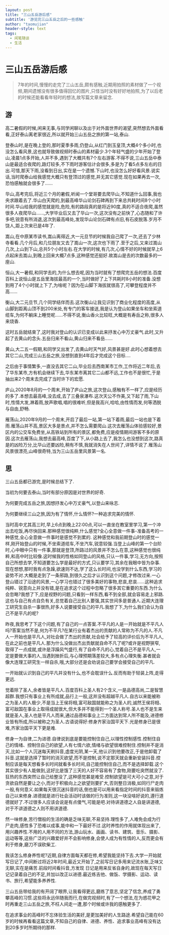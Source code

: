```yaml
---
layout: post
title: "三山五岳游后感"
subtitle: '游览完三山五岳之后的一些感触'
author: "taomujian"
header-style: text
tags:
  - 闲笔随谈
  - 生活
---
```





# 三山五岳游后感

> 7年的时间,慢慢的走完了三山五岳,颇有感触,近期用拍照的素材做了一个视频,期间遗憾没有很多值得回忆的图片,只怪当时没有好好地拍照,为了以后老的时候还能看看年轻时的想法,故写篇文章来留念.


## 游


高二暑假的时候,闲来无事,与同学闲聊以及出于对外面世界的渴望,突然想去外面看看,正好泰山离老家很近,所以就开始三山五岳之旅的第一站,泰山.

登泰山时,是在晚上登的,那时夏季多雨,仍登山,从红门到玉皇顶,大概4个多小时,也没怎么看风景,这也就导致做视频时泰山的素材最少.3个年轻气盛的少年开始了登山,凌晨1点多开始,人并不多,遇到了大概共有7个左右游客.不得不说,三山五岳中泰山是最适合夜爬的,路灯较多,不下雨时游客估计会很多,多是为了看5点多左右的日出.可惜,那天下雨,没看到日出,实在是一个遗憾.下山时,也没怎么好好看风景.说实话,当时爬泰山给我感觉大概只有登顶过的感觉,并无其它感觉.现在如果再去一次,恐怕感触就会很多了......

华山,高考完后,将近三个月的暑假,听闻一个堂哥要去爬华山,不知道什么回事,我也央求跟着去了.华山白天爬的,到最高峰华山论剑石碑再到下来总共耗时间8个小时时间.华山给我的感觉就是险,危险,有的路段真的是将近90度,真的不适合夜爬,虽然很多人夜爬华山......,大学毕业后又去了华山一次,这次没有之前快了,心态随和了许多吧,锐意有所消退,这次到最高峰处,发现华山论剑石碑有点旧,有石皮脱落.岁月不饶人,距上次来已是4年了.

嵩山,在中原某市读书,嵩山离得近,大一元旦节的时候我自己爬了一次,还去了少林寺看看.几个月后,和几位朋友又去了嵩山一次,这次也下雨了.至于之后,又来过嵩山几次,上山到下山,总共5个小时左右.在大学的时候,有几次,心情不好的时候就早上6点起床去嵩山,到晚上回来大概7点多,这种感觉还挺好.故嵩山是去的次数最多的一座山.

恒山,大一暑假,和同学去的,为什么想去呢,因为当时就有了想爬完五岳的想法.百度百科上说恒山是五岳里海拔最高的一个,当时做好了上下共耗时8小时的准备.没想到用了4个小时就上下了,为啥呢？因为在山脚下海拔就很高了,可攀登程度并不高......

衡山,大二元旦节,几个同学结伴而去.这次衡山让我见识到了商业化程度的高度,从山脚到距离山顶不到200米处,有专门的客车接送,我是认为登山如果坐车和坐索道缆车,为何不躺床上睡觉呢......不得不说,衡山香火比较旺,大概是有寿岳之称,很多人来烧香.

这时五岳就结束了,这时我对登山的认识已变成以此来抒发心中万丈豪气.此时,又升起了去黄山的念头.五岳归来不看山,黄山归来不看岳......

黄山,大二五一假期,和同学又出发了,去黄山时天气好,风景甚是好.此时心想着想去其它二山,完成三山五岳之旅,没想到直到4年后才完成这个目标....

之后由于事情繁多,一直没去其它二山,毕业后去西南某市工作,工作将近二年后,去了华东某市,方有机会继续下去,华东某市离其它二山都不远,工作也不是很忙,于是抽出来2个周末去完成了当时许下的宏愿.

庐山,2020年8月的一个周末,开始了庐山之旅,这次登山,感触有不一样了,应是经历的多了.本想去最高峰,没去成,去了三叠泉瀑布.这次天公不作美,又下起了雨,下山时,性情大发,淋着雨,放声歌唱,唱的很难听,但是我高兴,哈哈,由性情而发,何等洒脱与自由,舒畅.

雁荡山,2020年9月的一个周末,开启了最后一站,第一站下着雨,最后一站也是下着雨.雁荡山并不高,景区大多是景点,并不怎么需要爬山.这次去雁荡山体验感较好,景区内的公交车免费坐,从高铁站到所有的景区,都免费,应是疫情期间游客不多的原因.这次去雁荡山,我想去最高峰,百度了下,从小路上去了,我怎么也没想到这次,路真是的凶险万分,比华山还要凶险,稍有不慎,我就消失在人世间了,详情不说了.雁荡山风景很漂亮,山峰很奇特,当为三山五岳里风景第一名.


## 思

三山五岳都已游完,是时候总结下了.

当初为何要去泰山,当时有部分原因是对世界的好奇.

为何要完成五岳之旅,因想抒发心中万丈豪气,以登山来咏志.

为何要继续三山之旅,因为有了情怀,什么情怀?一种追求完美的情怀.

当时高中尤其高三时,早上6点到晚上22:00点,可以一直坐在教室里学习,第一个冲出去吃饭,再尽快回来.那种感觉很纯粹,什么感觉?全心全意做一件事-准备高考的一种感觉,全心全意做一件事时是感觉不到累的.
这种感觉和我前期登山时的感觉一样,刚开始登山的时候,不坐索道缆车,不坐汽车,锐意较强.当登上山峰的第一个台阶时,心中眼中只有一件事,那就是登顶,所路过的风景并不怎么在意,这种感觉也很纯粹,和高中时比较像.这时候我的性格如同登山的风格,只认一件事,学习,无方向,按照自己所想去学,不知道要怎么学是最好的方式,只认要学习,其余在我眼中皆为杂事.现在想想,那时我有点急躁,欲速则不达,学了这么长时间,也没学到什么东西,学习的姿势不对.大概是走到了一条邪路,到很久之后才认识到这个问题,才修改过来.一心登山错过了沿途的风景,一心学习也错过了很多美好的事物,悲哀,悲哀......这种追求纯粹、锐意向上并没有错,是在追求这个过程中忽略了很多其它重要的东西.为什么会忽略?我想了下,应是视野的问题,只看到一样东西,看不到全部,就会容易走上邪路.这也与自己有点自负有关,总觉着自己比别人要强,其实世间多是普通人.近期大连理工研究生自杀一事很热,好多人说要接受自己的平凡.我想了下,为什么我们会认为自己不是平凡的呢?

昨夜,我思考了下这个问题,有了自己的一点答案.不平凡的人是一开始就是不平凡人吗?答案当然不是,何为不平凡?在某行业有着杰出的贡献的人常称为不凡的人.不凡人一开始也是平凡人,对社会做了杰出的贡献,社会给予了较高的评价后为不平凡人,在此之前也是平凡人.那为什么没做出杰出贡献就自命不凡了呢?或许是视野狭窄,取得了一点成就,或许是浮躁风气盛行,有了自命不凡的心,觉着自己不是平凡人,一定是要做大事的人,当遇到挫折后,与心理预期落差较大,多有点心理失衡.甚者就会像大连理工研究生一样自杀,哦,大部分还是会劝说自己要学会接受自己的平凡.

一开始就认识到自己的平凡并没有什么,也不会耽误什么.反而有助于轻装上阵,走得更远.

觉着除了圣人,余者皆是平凡人.百度百科上圣人有2个含义,一是品德高尚,二是智慧超群.我想只有事业上有所成就,品行上一般,这并没有超越平凡人.自古以来能被称之为圣人的人极少,不是当上王侯将相,富可敌国就能称之为圣人的,诚然王侯将相、富可敌国在事业上取得成就很大,但大多并不能得到一个圣人称号.圣人也不是生来就是圣人,圣人也是平凡人而来,通过品德和事业上二方面达到常人所不能及,进德修业皆有所成,所以被称之为圣人.古语说得好:修身齐家治国平天下.光是修身已是很难,齐家治国平天下更是难.

修身一为自律,二为进德.自律说到底是要能控制住自己,以理性控制感性.控制住自己的情绪、控制住自己的欲望,人有七情六欲,情绪与欲望很难控制住.控制并不是消灭,比如一个人沉迷每天刷抖音,虚度光阴,某一天,他认识到他要改正,于是他卸载了抖音.这就是选择了暂时的消灭欲望,而不是控制,说不定那天就会重新安装抖音.控制应该是每天想看多长时间就看多长时间,自己能控制住自己,而不是选择卸载.这个其实很少有人能做到,这好比是饿了三天的人好不容易有了食物,刚要吃突然就没了.狂热的东西突然让自己给整没了,这种感觉甚是难受.控制欲望是可大可小之意,对于贪欲自然是要让之小,而对于积极向上之欲望则要扩大,否则整日消极,如同行尸走肉一般,有何意义.如果每天很沉迷抖音的话,倒也是可以用来看指定时间的抖音来锻炼自己以来修身.进德就是进行社会活动时该做的行为准则,这一块没啥好说的,遵行道德就好了.不过很多人应该会说是有点傻气,可能是吧.对待讲道德之人自是讲道德,对于不讲道德之人则不用讲道德.

然一味修身,苦行僧般的生活的确是乏味无聊,不易坚持.理性多了,人难免会成为行尸走肉,感性多了恐难以成事,能中和一下最好不过.这时养性的作用就体现出来了,用兴趣养性.不用的人用不同的方法,游山玩水、画画、读书、建筑、音乐、摄影、运动等等,这些广泛的兴趣爱好并不会影响修身,会使人成为有性情的人,反而更会有利于修身,磨刀不误砍柴工.

我该怎么修身养性呢?近期,自律方面每天都在修,希望我能坚持下去.大学一开始就写日记了,中间断过将近2年时间,最近又开始了,之前写日记多用来记流水账,乏味又无聊,实在是痛苦.前段时间看抖音,方发现
日记是用来反省自身的,故现在每天写日记记录着自己的不足,并加以改正以进德.最近练吉他、做饭、学摄影、运动、读书、旅行,希望能多养养性.

三山五岳带给我的有开阔了眼界,让我看得更远,磨练了意志,坚定了信念,养成了勇攀高峰的习惯.这些将永远伴随我而行,在做完视频时,有了一个想法,在为惑花甲之时再重走三山五岳之旅,不枉人间走一遭,那个时候或许我的感触更多了.

在追求事业的高峰时不忘体验生活的美好,是更加美好的人生路途.希望自己能在60岁的时候再看看这篇文章,不知自己的自律、进德、养性、追求事业高峰有没有达到20多岁时所期待的那样.
